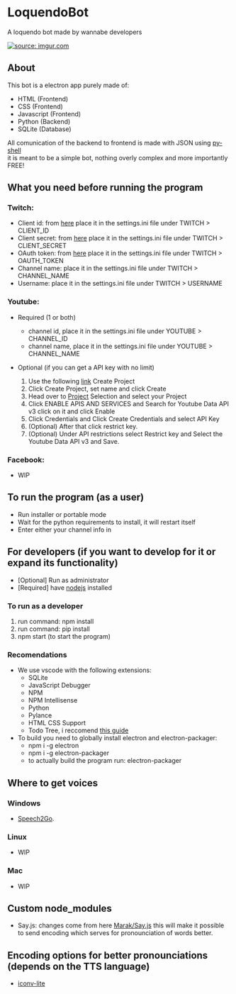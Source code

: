 # LoquendoBot
A loquendo bot made by wannabe developers

<a href="https://imgur.com/562WiO7"><img src="https://i.imgur.com/562WiO7.png" title="source: imgur.com" /></a>

## About
This bot is a electron app purely made of:
* HTML (Frontend)
* CSS (Frontend)
* Javascript (Frontend)
* Python (Backend)
* SQLite (Database)

All comunication of the backend to frontend is made with JSON using [py-shell](https://www.npmjs.com/package/python-shell)  
it is meant to be a simple bot, nothing overly complex and more importantly FREE!
## What you need before running the program
### Twitch:
* Client id: from [here](https://dev.twitch.tv/) place it in the settings.ini file under TWITCH > CLIENT_ID
* Client secret: from [here](https://dev.twitch.tv/) place it in the settings.ini file under TWITCH > CLIENT_SECRET
* OAuth token: from [here](https://twitchapps.com/tmi/) place it in the settings.ini file under TWITCH > OAUTH_TOKEN
* Channel name: place it in the settings.ini file under TWITCH > CHANNEL_NAME
* Username: place it in the settings.ini file under TWITCH > USERNAME
  
### Youtube:
* Required (1 or both)
    * channel id, place it in the settings.ini file under YOUTUBE > CHANNEL_ID
    * channel name, place it in the settings.ini file under YOUTUBE > CHANNEL_NAME
  
* Optional (if you can get a API key with no limit)
    1. Use the following [link](https://console.developers.google.com/cloud-resource-manager?organizationId=0&supportedpurview=project) Create Project
    2. Click Create Project, set name and click Create
    3. Head over to [Project](https://console.developers.google.com/projectselector2/apis/dashboard?organizationId=0&supportedpurview=project) Selection and select your Project
    4. Click ENABLE APIS AND SERVICES and Search for Youtube Data API v3 click on it and click Enable
    5. Click Credentials and Click Create Credentials and select API Key
    6. (Optional) After that click restrict key.
    7. (Optional) Under API restrictions select Restrict key and Select the Youtube Data API v3 and Save.
  
### Facebook:
* WIP
  
## To run the program (as a user)
* Run installer or portable mode
* Wait for the python requirements to install, it will restart itself
* Enter either your channel info in 

## For developers (if you want to develop for it or expand its functionality)

* [Optional] Run as administrator
* [Required] have [nodejs](https://nodejs.org/en/) installed
### To run as a developer
1. run command: npm install
2. run command: pip install
3.  npm start (to start the program)
### Recomendations 
* We use vscode with the following extensions:  
    * SQLite  
    * JavaScript Debugger  
    * NPM  
    * NPM Intellisense  
    * Python  
    * Pylance  
    * HTML CSS Support  
    * Todo Tree, i reccomend [this guide](https://thomasventurini.com/articles/the-best-way-to-work-with-todos-in-vscode/)  
* To build you need to globally install electron and electron-packager:
    * npm i -g electron  
    * npm i -g electron-packager  
    * to actually build the program run: electron-packager  

## Where to get voices
### Windows
* [Speech2Go](https://harposoftware.com/en/spanish-spain-/340-S2G-Jorge-Nuance-Voice.html).
### Linux
* WIP
### Mac
* WIP
## Custom node_modules
* Say.js: changes come from here [Marak/Say.js](https://github.com/Marak/say.js) this will make it possible to send encoding which serves for pronounciation of words better.

## Encoding options for better pronounciations (depends on the TTS language)
* [iconv-lite](https://github.com/ashtuchkin/iconv-lite/wiki/Supported-Encodings)